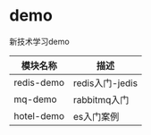 # demo
新技术学习demo

| 模块名称       | 描述            |
|------------|---------------|
| redis-demo | redis入门-jedis |
| mq-demo    | rabbitmq入门    |
| hotel-demo | es入门案例        |